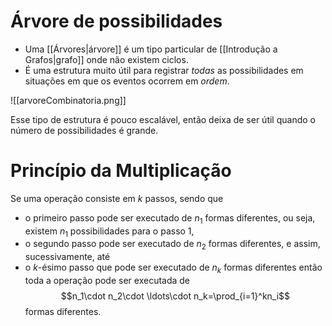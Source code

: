# Árvore de possibilidades
- Uma [[Árvores|árvore]] é um tipo particular de [[Introdução a Grafos|grafo]] onde não existem ciclos.
- É uma estrutura muito útil para registrar _todas_ as possibilidades em situações em que os eventos ocorrem em _ordem_.

![[arvoreCombinatoria.png]]

Esse tipo de estrutura é pouco escalável, então deixa de ser útil quando o número de possibilidades é grande.

# Princípio da Multiplicação

Se uma operação consiste em $k$ passos, sendo que
- o primeiro passo pode ser executado de $n_1$ formas diferentes, ou seja, existem $n_1$ possibilidades para o passo 1,
- o segundo passo pode ser executado de $n_2$ formas diferentes, e assim, sucessivamente, até
- o $k$-ésimo passo que pode ser executado de $n_k$ formas diferentes
então toda a operação pode ser executada de
$$n_1\cdot n_2\cdot \ldots\cdot n_k=\prod_{i=1}^kn_i$$ formas diferentes.

 